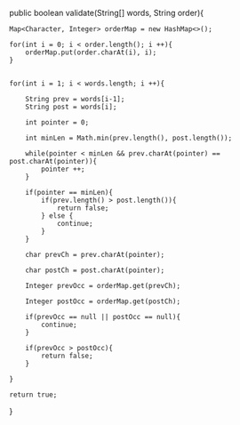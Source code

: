 

public boolean validate(String[] words, String order){

	Map<Character, Integer> orderMap = new HashMap<>();

	for(int i = 0; i < order.length(); i ++){
		orderMap.put(order.charAt(i), i);
	}


	for(int i = 1; i < words.length; i ++){

		String prev = words[i-1];
		String post = words[i];

		int pointer = 0;

		int minLen = Math.min(prev.length(), post.length());

		while(pointer < minLen && prev.charAt(pointer) == post.charAt(pointer)){
			pointer ++;
		}

		if(pointer == minLen){
			if(prev.length() > post.length()){
				return false;
			} else {
				continue;
			}
		}

		char prevCh = prev.charAt(pointer);

		char postCh = post.charAt(pointer);

		Integer prevOcc = orderMap.get(prevCh);

		Integer postOcc = orderMap.get(postCh);

		if(prevOcc == null || postOcc == null){
			continue;
		}

		if(prevOcc > postOcc){
			return false;
		}

	}

	return true;

}